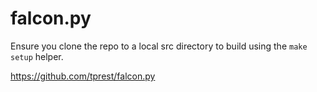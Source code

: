 # falcon.py

Ensure you clone the repo to a local src directory to build using the `make setup` helper.

https://github.com/tprest/falcon.py